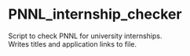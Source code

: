 # PNNL_internship_checker
Script to check PNNL for university internships.  
Writes titles and application links to file.

